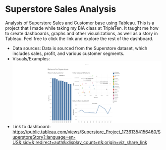 # Superstore Sales Analysis
Analysis of Superstore Sales and Customer base using Tableau.
This is a project that I made while taking my BIA class at TripleTen. It taught me how to create dashboards, graphs and other visualizations, as well as a story in Tableau.
Feel free to click the link and explore the rest of the dashboard.
- Data sources: Data is sourced from the Superstore dataset, which includes sales, profit, and various customer segments.
- Visuals/Examples: ![Superstore Sales Dashboard](https://github.com/Luke-H-Anderson/Superstore-Sales-Analysis/blob/main/Superstore_Image.png)
- Link to dashboard: https://public.tableau.com/views/Superstore_Project_17361354156460/SuperstoreStory?:language=en-US&:sid=&:redirect=auth&:display_count=n&:origin=viz_share_link

